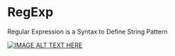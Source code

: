 # RegExp
Regular Expression is a Syntax to Define String Pattern

[![IMAGE ALT TEXT HERE](https://img.youtube.com/vi/-ef2E0ozxao/0.jpg)](https://www.youtube.com/watch?v=-ef2E0ozxao)
